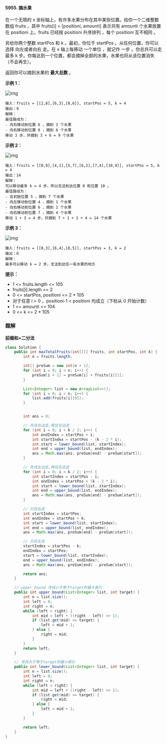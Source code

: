 #### 5955. 摘水果

在一个无限的 x 坐标轴上，有许多水果分布在其中某些位置。给你一个二维整数数组 fruits ，其中 fruits[i] = [positioni, amounti] 表示共有 amounti 个水果放置在 positioni 上。fruits 已经按 positioni 升序排列 ，每个 positioni 互不相同 。

另给你两个整数 startPos 和 k 。最初，你位于 startPos 。从任何位置，你可以选择 向左或者向右 走。在 x 轴上每移动 一个单位 ，就记作 一步 。你总共可以走 最多 k 步。你每达到一个位置，都会摘掉全部的水果，水果也将从该位置消失（不会再生）。

返回你可以摘到水果的 **最大总数** 。

**示例 1：**

![img](http://gitlab.wsh-study.com/xp-study/LeeteCode/blob/master/二分查找/images/摘水果/1.jpg)

```shell
输入：fruits = [[2,8],[6,3],[8,6]], startPos = 5, k = 4
输出：9
解释：
最佳路线为：
- 向右移动到位置 6 ，摘到 3 个水果
- 向右移动到位置 8 ，摘到 6 个水果
移动 3 步，共摘到 3 + 6 = 9 个水果
```

**示例 2：**

![img](http://gitlab.wsh-study.com/xp-study/LeeteCode/blob/master/二分查找/images/摘水果/2.jpg)

```shell
输入：fruits = [[0,9],[4,1],[5,7],[6,2],[7,4],[10,9]], startPos = 5, k = 4
输出：14
解释：
可以移动最多 k = 4 步，所以无法到达位置 0 和位置 10 。
最佳路线为：
- 在初始位置 5 ，摘到 7 个水果
- 向左移动到位置 4 ，摘到 1 个水果
- 向右移动到位置 6 ，摘到 2 个水果
- 向右移动到位置 7 ，摘到 4 个水果
移动 1 + 3 = 4 步，共摘到 7 + 1 + 2 + 4 = 14 个水果
```

**示例 3：**

![img](http://gitlab.wsh-study.com/xp-study/LeeteCode/blob/master/二分查找/images/摘水果/3.jpg)

```shell
输入：fruits = [[0,3],[6,4],[8,5]], startPos = 3, k = 2
输出：0
解释：
最多可以移动 k = 2 步，无法到达任一有水果的地方
```

**提示：**

* 1 <= fruits.length <= 105
* fruits[i].length == 2
* 0 <= startPos, positioni <= 2 * 105
* 对于任意 i > 0 ，positioni-1 < positioni 均成立（下标从 0 开始计数）
* 1 <= amounti <= 104
* 0 <= k <= 2 * 105

### 题解

**前缀和+二分法**

```java
class Solution {
    public int maxTotalFruits(int[][] fruits, int startPos, int k) {
        int n = fruits.length;

        int[] preSum = new int[n + 1];
        for (int i = 0; i < n; i++) {
            preSum[i + 1] = preSum[i] + fruits[i][1];
        }

        List<Integer> list = new ArrayList<>();
        for (int i = 0; i < n; i++) {
            list.add(fruits[i][0]);
        }


        int ans = 0;

        // 先往右边走,再往左边走
        for (int i = 0; i < k / 2; i++) {
            int endIndex = startPos + i;
            int startIndex = startPos - (k - 2 * i);
            int start = lower_bound(list, startIndex);
            int end = upper_bound(list, endIndex);
            ans = Math.max(ans, preSum[end] - preSum[start]);
        }

        // 先往左边走,再往右边走
        for (int i = 0; i < k / 2; i++) {
            int startIndex = startPos - i;
            int endIndex = startPos + (k - 2 * i);
            int start = lower_bound(list, startIndex);
            int end = upper_bound(list, endIndex);
            ans = Math.max(ans, preSum[end] - preSum[start]);
        }

        // 只往右走
        int startIndex = startPos;
        int endIndex = startPos + k;
        int start = lower_bound(list, startIndex);
        int end = upper_bound(list, endIndex);
        ans = Math.max(ans, preSum[end] - preSum[start]);

        // 只往左走
        startIndex = startPos - k;
        endIndex = startPos;
        start = lower_bound(list, startIndex);
        end = upper_bound(list, endIndex);
        ans = Math.max(ans, preSum[end] - preSum[start]);

        return ans;
    }

    // upper_bound 寻找小于等于target的最大索引
    public int upper_bound(List<Integer> list, int target) {
        int n = list.size();
        int left = 0;
        int right = n;
        while (left < right) {
            int mid = left + ((right - left) >> 1);
            if (list.get(mid) <= target) {
                left = mid + 1;
            } else {
                right = mid;
            }
        }
        return left;
    }

    // 寻找大于等于target的最小索引
    public int lower_bound(List<Integer> list, int target) {
        int n = list.size();
        int left = 0;
        int right = n;
        while (left < right) {
            int mid = left + ((right - left) >> 1);
            if (list.get(mid) >= target) {
                right = mid;
            } else {
                left = mid + 1;
            }
        }

        return left;
    }
}
```

